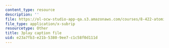 ```yaml
---
content_type: resource
description: ''
file: https://ol-ocw-studio-app-qa.s3.amazonaws.com/courses/8-422-atomic-and-optical-physics-ii-spring-2013/e23a7fb3e21b53809ee7c1c58f0d111d_r6OUO3an7-0.vtt
file_type: application/x-subrip
resourcetype: Other
title: 3play caption file
uid: e23a7fb3-e21b-5380-9ee7-c1c58f0d111d
---
```

